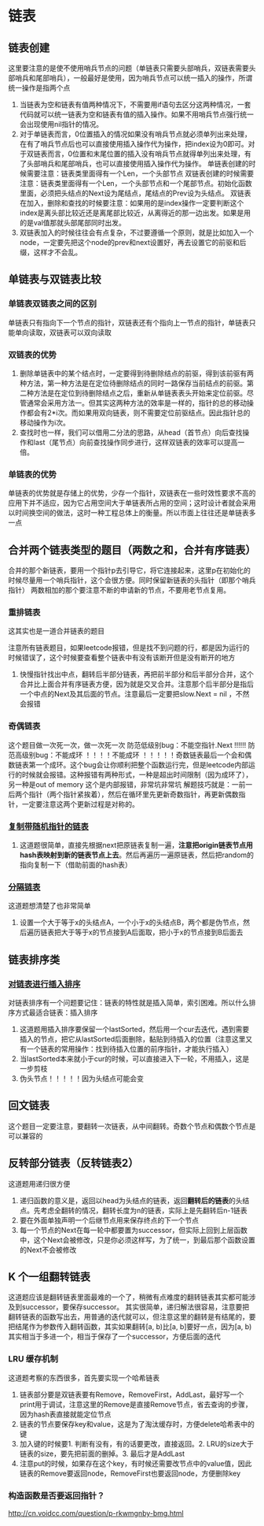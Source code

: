 # 链表

## 链表创建
这里要注意的是使不使用哨兵节点的问题（单链表只需要头部哨兵，双链表需要头部哨兵和尾部哨兵），一般最好是使用，因为哨兵节点可以统一插入的操作，所谓统一操作是指两个点
1. 当链表为空和链表有值两种情况下，不需要用if语句去区分这两种情况，一套代码就可以统一链表为空和链表有值的插入操作。如果不用哨兵节点强行统一会出现使用nil指针的情况。
2. 对于单链表而言，0位置插入的情况如果没有哨兵节点就必须单列出来处理，在有了哨兵节点后也可以直接使用插入操作代为操作，把index设为0即可。对于双链表而言，0位置和末尾位置的插入没有哨兵节点就得单列出来处理，有了头部哨兵和尾部哨兵，也可以直接使用插入操作代为操作。
单链表创建的时候需要注意：链表类里面得有一个Len，一个头部节点
双链表创建的时候需要注意：链表类里面得有一个Len，一个头部节点和一个尾部节点。初始化函数里面，必须把头结点的Next设为尾结点，尾结点的Prev设为头结点。
双链表在加入，删除和查找的时候要注意：如果用的是index操作一定要判断这个index是离头部比较近还是离尾部比较近，从离得近的那一边出发。如果是用的是val值那就头部尾部同时出发。
3. 双链表加入的时候往往会有点复杂，不过要遵循一个原则，就是比如加入一个node，一定要先把这个node的prev和next设置好，再去设置它的前驱和后缀，这样才不会乱。

## 单链表与双链表比较
### 单链表双链表之间的区别
单链表只有指向下一个节点的指针，双链表还有个指向上一节点的指针，单链表只能单向读取，双链表可以双向读取
### 双链表的优势
1. 删除单链表中的某个结点时，一定要得到待删除结点的前驱，得到该前驱有两种方法，第一种方法是在定位待删除结点的同时一路保存当前结点的前驱。第二种方法是在定位到待删除结点之后，重新从单链表表头开始来定位前驱。尽管通常会采用方法一。但其实这两种方法的效率是一样的，指针的总的移动操作都会有2*i次。而如果用双向链表，则不需要定位前驱结点。因此指针总的移动操作为i次。
2. 查找时也一样，我们可以借用二分法的思路，从head（首节点）向后查找操作和last（尾节点）向前查找操作同步进行，这样双链表的效率可以提高一倍。
### 单链表的优势
单链表的优势就是存储上的优势，少存一个指针，双链表在一些时效性要求不高的应用下并不适应，因为它占用空间大于单链表所占用的空间；这时设计者就会采用以时间换空间的做法，这时一种工程总体上的衡量。所以市面上往往还是单链表多一点


## 合并两个链表类型的题目（两数之和，合并有序链表）
合并的那个新链表，要用一个指针p去引导它，将它连接起来，这里p在初始化的时候尽量用一个哨兵指针，这个会很方便。同时保留新链表的头指针（即那个哨兵指针）
两数相加的那个要注意不断的申请新的节点，不要用老节点复用。

### 重排链表

这其实也是一道合并链表的题目

注意所有链表题目，如果leetcode报错，但是找不到问题的行，都是因为运行的时候错误了，这个时候要查看整个链表中有没有该断开但是没有断开的地方

1. 快慢指针找出中点，翻转后半部分链表，再把前半部分和后半部分合并，这个合并比上面合并有序链表方便，因为就是交叉合并。注意那个后半部分是指后一个中点的Next及其后面的节点。注意最后一定要把slow.Next = nil ，不然会报错

### 奇偶链表

这个题目做一次死一次，做一次死一次
防范低级别bug：不能空指针.Next !!!!!!
防范高级别bug：不能成环 ！！！！不能成环 ！！！！！奇数链表最后一个会和偶数链表第一个成环。这个bug会让你顺利把整个函数运行完，但是leetcode内部运行的时候就会报错。这种报错有两种形式，一种是超出时间限制（因为成环了），另一种是out of memory 这个是内部报错，非常坑非常坑
解题技巧就是：一前一后两个指针（两个指针紧挨着），然后在循环里先更新奇数指针，再更新偶数指针，一定要注意这两个更新过程是对称的。

### [复制带随机指针的链表](https://leetcode-cn.com/problems/copy-list-with-random-pointer/)

1.  这道题很简单，直接先根据next把原链表复制一遍，**注意把origin链表节点用hash表映射到新的链表节点上去**。然后再遍历一遍原链表，然后把random的指向复制一下（借助前面的hash表）

### [分隔链表](https://leetcode-cn.com/problems/partition-list/)

这道题想清楚了也非常简单

1. 设置一个大于等于x的头结点A，一个小于x的头结点B，两个都是伪节点，然后遍历链表把大于等于x的节点接到A后面取，把小于x的节点接到B后面去

## 链表排序类

### [对链表进行插入排序](https://leetcode-cn.com/problems/insertion-sort-list/)

对链表排序有一个问题要记住：链表的特性就是插入简单，索引困难。所以什么排序方式最适合链表：插入排序

1. 这道题用插入排序要保留一个lastSorted，然后用一个cur去迭代，遇到需要插入的节点，把它从lastSorted后面删除，黏贴到待插入的位置（注意这里又有一个链表的常用操作：找到待插入位置的前序指针，才能执行插入）
2. 当lastSorted本来就小于cur的时候，可以直接进入下一轮，不用插入，这是一步剪枝
3. 伪头节点！！！！！因为头结点可能会变

## 回文链表
这个题目一定要注意，要翻转一次链表，从中间翻转。奇数个节点和偶数个节点是可以兼容的





## 反转部分链表（反转链表2）
这道题用递归很方便
1. 递归函数的意义是，返回以head为头结点的链表，返回**翻转后的链表**的头结点。先考虑全翻转的情况，翻转长度为n的链表，实际上是先翻转后n-1链表
2. 要在外面单独声明一个后继节点用来保存终点的下一个节点
3. 每一个节点的Next在每一轮中都要置为successor，但实际上回到上层函数中，这个Next会被修改，只是你必须这样写，为了统一，到最后那个函数设置的Next不会被修改

## K 个一组翻转链表
这道题应该是翻转链表里面最难的一个了，稍微有点难度的翻转链表其实都可能涉及到successor，要保存successor。
其实很简单，递归解法很容易，注意要把翻转链表的函数写出去，用普通的迭代就可以，但注意这里的翻转是有结尾的，要把结尾作为参数传入翻转函数，其实如果翻转[a, b)比[a, b]要好一点，因为[a, b)其实相当于多进一个，相当于保存了一个successor，方便后面的迭代


### LRU 缓存机制
这道题考察的东西很多，首先要实现一个哈希链表
1. 链表部分要是双链表要有Remove，RemoveFirst，AddLast，最好写一个print用于调试，注意这里的Remove是直接Remove节点，省去查询的步骤，因为hash表直接就能定位节点
2. 链表的节点要保存key和value，这是为了淘汰缓存时，方便delete哈希表中的键
3. 加入键的时候要1. 判断有没有，有的话要更改，直接返回。2. LRU的size大于链表的size，要先把前面的删掉。3. 最后才是AddLast
4. 注意put的时候，如果存在这个key，有时候还需要改节点中的value值，因此链表的Remove要返回node，RemoveFirst也要返回node，方便删除key


### 构造函数是否要返回指针？
http://cn.voidcc.com/question/p-rkwmgnby-bmg.html